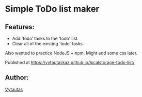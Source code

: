 # Simple ToDo list maker

## Features:

-   Add 'todo' tasks to the 'todo' list.
-   Clear all of the existing 'todo' tasks.

Also wanted to practice NodeJS + npm.
Might add some css later.

Published at https://vytautaskaz.github.io/localstorage-todo-list/

## Author:

[Vytautas](https://github.com/VytautasKaz)
